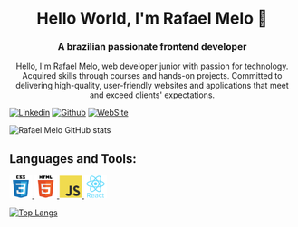 <h1 align="center">Hello World, I'm Rafael Melo 👊</h1> 

<h3 align="center">A brazilian passionate frontend developer</h3>

<p align="center">Hello, I'm Rafael Melo, web developer junior with passion for technology. Acquired skills through courses and hands-on projects. Committed to delivering high-quality, user-friendly websites and applications that meet and exceed clients' expectations.</p>

[![Linkedin](https://img.shields.io/badge/LinkedIn-0077B5?style=for-the-badge&logo=linkedin&logoColor=white)](https://www.linkedin.com/in/rafaelmelodeveloper/)
[![Github](https://img.shields.io/badge/GitHub-100000?style=for-the-badge&logo=github&logoColor=white)](https://github.com/rafaelmelo2908)
[![WebSite](https://img.shields.io/badge/website-000000?style=for-the-badge&logo=About.me&logoColor=white)](https://portfoliorafaelmelo-seven.vercel.app/)


![Rafael Melo GitHub stats](https://github-readme-stats.vercel.app/api?username=rafaelmelo2908&show_icons=true&theme=tokyonight)


<h2 align="left">Languages and Tools:</h2>
<p align="left"> <a href="https://www.w3schools.com/css/" target="_blank" rel="noreferrer"> <img src="https://raw.githubusercontent.com/devicons/devicon/master/icons/css3/css3-original-wordmark.svg" alt="css3" width="40" height="40"/> </a> <a href="https://www.w3.org/html/" target="_blank" rel="noreferrer"> <img src="https://raw.githubusercontent.com/devicons/devicon/master/icons/html5/html5-original-wordmark.svg" alt="html5" width="40" height="40"/> </a> <a href="https://developer.mozilla.org/en-US/docs/Web/JavaScript" target="_blank" rel="noreferrer"> <img src="https://raw.githubusercontent.com/devicons/devicon/master/icons/javascript/javascript-original.svg" alt="javascript" width="40" height="40"/> </a> <a href="https://reactjs.org/" target="_blank" rel="noreferrer"> <img src="https://raw.githubusercontent.com/devicons/devicon/master/icons/react/react-original-wordmark.svg" alt="react" width="40" height="40"/> </a> </p>


[![Top Langs](https://github-readme-stats.vercel.app/api/top-langs/?username=rafaelmelo2908&hide_progress=true)](https://github.com/anuraghazra/github-readme-stats)
